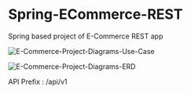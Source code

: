 # Spring-ECommerce-REST
 Spring based project of E-Commerce REST app

![E-Commerce-Project-Diagrams-Use-Case](https://user-images.githubusercontent.com/19941953/175799552-360c8214-6d72-4473-a1e8-a548755b5018.png)

![E-Commerce-Project-Diagrams-ERD](https://user-images.githubusercontent.com/19941953/175799551-809b7b51-dd58-4f11-9c33-689721e46f9e.png)

API Prefix : /api/v1

